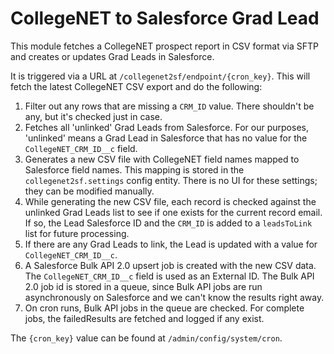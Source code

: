 # CollegeNET to Salesforce Grad Lead

This module fetches a CollegeNET prospect report in CSV format via SFTP and creates or updates Grad Leads in Salesforce.

It is triggered via a URL at `/collegenet2sf/endpoint/{cron_key}`. This will fetch the latest CollegeNET CSV export and do the following:

1. Filter out any rows that are missing a `CRM_ID` value. There shouldn't be any, but it's checked just in case.
2. Fetches all 'unlinked' Grad Leads from Salesforce. For our purposes, 'unlinked' means a Grad Lead in Salesforce that has no value for the `CollegeNET_CRM_ID__c` field.
3. Generates a new CSV file with CollegeNET field names mapped to Salesforce field names. This mapping is stored in the `collegenet2sf.settings` config entity. There is no UI for these settings; they can be modified manually.
4. While generating the new CSV file, each record is checked against the unlinked Grad Leads list to see if one exists for the current record email. If so, the Lead Salesforce ID and the `CRM_ID` is added to a `leadsToLink` list for future processing.
5. If there are any Grad Leads to link, the Lead is updated with a value for `CollegeNET_CRM_ID__c`.
6. A Salesforce Bulk API 2.0 upsert job is created with the new CSV data. The `CollegeNET_CRM_ID__c` field is used as an External ID. The Bulk API 2.0 job id is stored in a queue, since Bulk API jobs are run asynchronously on Salesforce and we can't know the results right away.
7. On cron runs, Bulk API jobs in the queue are checked. For complete jobs, the failedResults are fetched and logged if any exist.

The `{cron_key}` value can be found at `/admin/config/system/cron`.
